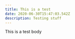 ```yaml
---
title: This is a test
date: 2020-06-30T15:47:03.542Z
description: Testing stuff
---
```

This is a test body